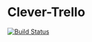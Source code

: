 # Clever-Trello

[![Build Status](https://travis-ci.org/Ni55aN/Clever-Trello.svg?branch=master)](https://travis-ci.org/Ni55aN/Clever-Trello)